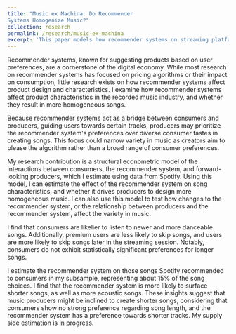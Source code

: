 ```yaml
---
title: "Music ex Machina: Do Recommender
Systems Homogenize Music?"
collection: research
permalink: /research/music-ex-machina
excerpt: 'This paper models how recommender systems on streaming platforms (e.g., Spotify) affect the characteristics of music record labels choose to release.'
---
```


Recommender systems, known for suggesting products based on user preferences, are a cornerstone of the digital economy.
While most research on recommender systems has focused on pricing algorithms or their impact on consumption, 
little research exists on how recommender systems affect product design and characteristics.
I examine how recommender systems affect product characteristics in the recorded music industry, and whether they result in more homogeneous songs.

Because recommender systems act as a bridge between consumers and producers,
 guiding users towards certain tracks, producers may prioritize the recommender system's preferences over diverse consumer tastes in creating songs.
 This focus could narrow variety in music as creators aim to please the algorithm rather than a broad range of consumer preferences.

My research contribution is a structural econometric model of the interactions between consumers, the recommender system, and forward-looking producers,
which I estimate using data from Spotify. Using this model, I can estimate the effect of the recommender system on song characteristics,
 and whether it drives producers to design more homogeneous music. I can also use this model to test how changes to the recommender system, or the relationship between producers and the recommender system, affect the variety in music.

I find that consumers are likelier to listen to newer and more danceable songs.
Additionally, premium users are less likely to skip songs, and users are more likely to skip songs later in the streaming session.
Notably, consumers do not exhibit statistically significant preferences for longer songs.

I estimate the recommender system on those songs Spotify recommended to consumers in my subsample, 
representing about 15\% of the song choices. I find that the recommender system is more likely to surface shorter songs, as 
well as more acoustic songs. These insights suggest that music producers might be inclined to create shorter songs, considering that consumers show no strong preference regarding song length, and the recommender system has a preference towards shorter tracks.
My supply side estimation is in progress.
